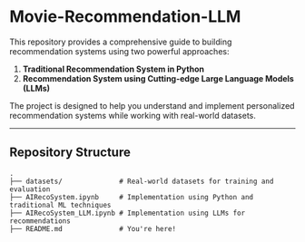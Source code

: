 # Movie-Recommendation-LLM 

This repository provides a comprehensive guide to building recommendation systems using two powerful approaches:

1. **Traditional Recommendation System in Python**
2. **Recommendation System using Cutting-edge Large Language Models (LLMs)**

The project is designed to help you understand and implement personalized recommendation systems while working with real-world datasets.

---

## Repository Structure

```plaintext
.
├── datasets/              # Real-world datasets for training and evaluation
├── AIRecoSystem.ipynb     # Implementation using Python and traditional ML techniques
├── AIRecoSystem_LLM.ipynb # Implementation using LLMs for recommendations
├── README.md              # You're here!

```




